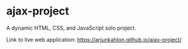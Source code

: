 # ajax-project

A dynamic HTML, CSS, and JavaScript solo project.

Link to live web application: https://arjunkahlon.github.io/ajax-project/
